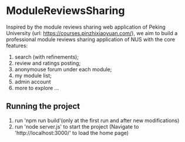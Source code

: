# ModuleReviewsSharing

Inspired by the module reviews sharing web application of Peking University (url: https://courses.pinzhixiaoyuan.com/), we aim to build a professional module reviews sharing application of NUS with the core features: 
1. search (with refinements); 
2. review and ratings posting; 
3. anonymouse forum under each module; 
4. my module list; 
5. admin account
6. more to explore ...

## Running the project

1. run 'npm run build'(only at the first run and after new modifications)
2. run 'node server.js' to start the project (Navigate to 'http://localhost:3000/' to load the home page)
